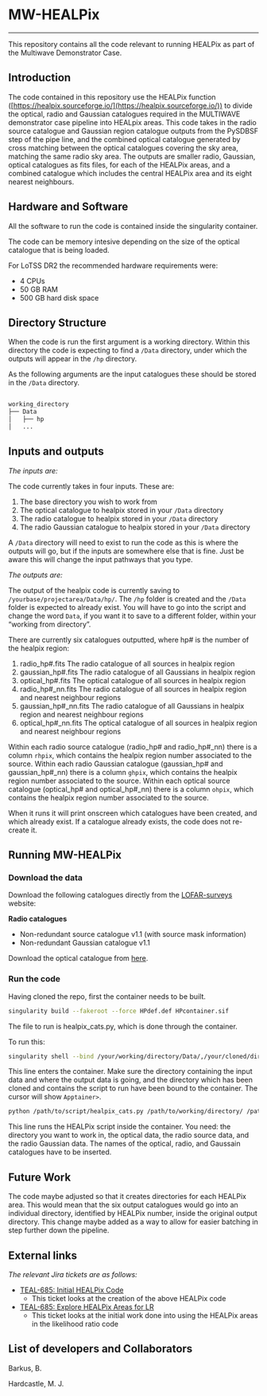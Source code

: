 # MW-HEALPix
---
This repository contains all the code relevant to running HEALPix as part of the Multiwave Demonstrator Case.


## Introduction

The code contained in this repository use the HEALPix function ([https://healpix.sourceforge.io/](https://healpix.sourceforge.io/)) to divide the optical, radio and Gaussian catalogues required in the MULTIWAVE demonstrator case pipeline into HEALpix areas. This code takes in the radio source catalogue and Gaussian region catalogue outputs from the PySDBSF step of the pipe line, and the combined optical catalogue generated by cross matching between the optical catalogues covering the sky area, matching the same radio sky area. The outputs are smaller radio, Gaussian, optical catalogues as fits files, for each of the HEALPix areas, and a combined catalogue which includes the central HEALPix area and its eight nearest neighbours.


## Hardware and Software

All the software to run the code is contained inside the singularity container.

The code can be memory intesive depending on the size of the optical catalogue that is being loaded.

For LoTSS DR2 the recommended hardware requirements were:
* 4 CPUs
* 50 GB RAM
* 500 GB hard disk space


## Directory Structure

When the code is run the first argument is a working directory. Within this directory the code is expecting to find a `/Data` directory, under which the outputs will appear in the `/hp` directory. 

As the following arguments are the input catalogues these should be stored in the `/Data` directory.

```bash

working_directory
├── Data
│   ├── hp
│   ... 

```



## Inputs and outputs

*The inputs are:*

The code currently takes in four inputs. These are:

1.	The base directory you wish to work from
2.	The optical catalogue to healpix stored in your `/Data` directory
3.	The radio catalogue to healpix stored in your `/Data` directory
4.	The radio Gaussian catalogue to healpix stored in your `/Data` directory

A `/Data` directory will need to exist to run the code as this is where the outputs will go, but if the inputs are somewhere else that is fine. Just be aware this will change the input pathways that you type.

*The outputs are:*

The output of the healpix code is currently saving to `/yourbase/projectarea/Data/hp/`. The `/hp` folder is created and the `/Data` folder is expected to already exist. You will have to go into the script and change the word `Data`, if you want it to save to a different folder, within your “working from directory”.

There are currently six catalogues outputted, where hp# is the number of the healpix region:

1.	radio_hp#.fits		The radio catalogue of all sources in healpix region
2.	gaussian_hp#.fits	The radio catalogue of all Gaussians in healpix region
3.	optical_hp#.fits	The optical catalogue of all sources in healpix region
4.	radio_hp#_nn.fits	The radio catalogue of all sources in healpix region and nearest neighbour regions
5.	gaussian_hp#_nn.fits	The radio catalogue of all Gaussians in healpix region and nearest neighbour regions
6.	optical_hp#_nn.fits	The optical catalogue of all sources in healpix region and nearest neighbour regions


Within each radio source catalogue (radio_hp# and radio_hp#_nn) there is a column `rhpix`, which contains the healpix region number associated to the source.
Within each radio Gaussian catalogue (gaussian_hp# and gaussian_hp#_nn) there is a column `ghpix`, which contains the healpix region number associated to the source.
Within each optical source catalogue (optical_hp# and optical_hp#_nn) there is a column `ohpix`, which contains the healpix region number associated to the source.

When it runs it will print onscreen which catalogues have been created, and which already exist. If a catalogue already exists, the code does not re-create it.



## Running MW-HEALPix

### Download the data

Download the following catalogues directly from the [LOFAR-surveys](https://lofar-surveys.org/dr2_release.html) website:

**Radio catalogues**
* Non-redundant source catalogue v1.1 (with source mask information)
* Non-redundant Gaussian catalogue v1.1

Download the optical catalogue from [here](https://lofar-surveys.org/public/DR2/optical/dr2_combined.fits).

### Run the code

Having cloned the repo, first the container needs to be built.

```bash
singularity build --fakeroot --force HPdef.def HPcontainer.sif
```

The file to run is healpix_cats.py, which is done through the container.

To run this:

```bash
singularity shell --bind /your/working/directory/Data/,/your/cloned/directory/ HPcontainer.sif
```
This line enters the container. Make sure the directory containing the input data and where the output data is going, and the directory which has been cloned and contains the script to run have been bound to the container. The cursor will show `Apptainer>`.

```bash
python /path/to/script/healpix_cats.py /path/to/working/directory/ /path/to/{optical_catalogue_name}.fits /path/to/Data/{radio_catalogue_name}.fits /path/to/{gaussian_catalogue_name}.fits
```
This line runs the HEALPix script inside the container. You need: the directory you want to work in, the optical data, the radio source data, and the radio Gaussian data.
The names of the optical, radio, and Gaussain catalogues have to be inserted.


## Future Work


The code maybe adjusted so that it creates directories for each HEALPix area. This would mean that the six output catalogues would go into an individual directory, identified by HEALPix number, inside the original output directory. This change maybe added as a way to allow for easier batching in step further down the pipeline.


## External links

*The relevant Jira tickets are as follows:*

* [TEAL-685: Initial HEALPix Code](https://jira.skatelescope.org/browse/TEAL-745)
    * This ticket looks at the creation of the above HEALPix code
* [TEAL-685: Explore HEALPix Areas for LR](https://jira.skatelescope.org/browse/TEAL-685)
    * This ticket looks at the initial work done into using the HEALPix areas in the likelihood ratio code


## List of developers and Collaborators


Barkus, B.

Hardcastle, M. J.
